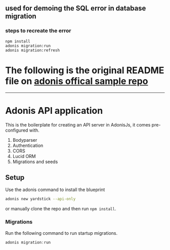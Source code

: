 ## used for demoing the SQL error in database migration

### steps to recreate the error
```bsah
npm install
adonis migration:run
adonis migration:refresh
```


# The following is the original README file on [adonis offical sample repo](https://github.com/adonisjs/adonis-api-app)
----
# Adonis API application

This is the boilerplate for creating an API server in AdonisJs, it comes pre-configured with.

1. Bodyparser
2. Authentication
3. CORS
4. Lucid ORM
5. Migrations and seeds

## Setup

Use the adonis command to install the blueprint

```bash
adonis new yardstick --api-only
```

or manually clone the repo and then run `npm install`.


### Migrations

Run the following command to run startup migrations.

```js
adonis migration:run
```

